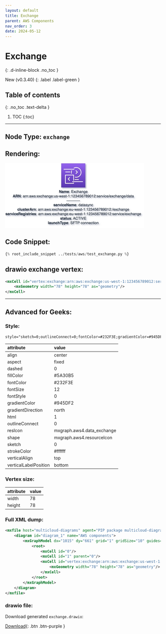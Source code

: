 ```yaml
---
layout: default
title: Exchange
parent: AWS Components
nav_order: 3
date: 2024-05-12
---
```


# Exchange
{: .d-inline-block .no_toc }

New (v0.3.40)
{: .label .label-green }

## Table of contents
{: .no_toc .text-delta }

1. TOC
{:toc}

---


## Node Type: ``exchange``

## Rendering:

![lambda](output/jpg/exchange.jpg)

## Code Snippet:

```python
{% root_include_snippet ../tests/aws/test_exchange.py %}
```

## drawio exchange vertex:

```xml
<mxCell id="vertex:exchange:arn:aws:exchange:us-west-1:123456789012:service/exchange/data" parent="1" vertex="1">
    <mxGeometry width="78" height="78" as="geometry"/>
</mxCell>
```
---

## Advanced for Geeks:

### Style:
```html
style="sketch=0;outlineConnect=0;fontColor=#232F3E;gradientColor=#945DF2;gradientDirection=north;fillColor=#5A30B5;strokeColor=#ffffff;dashed=0;verticalLabelPosition=bottom;verticalAlign=top;align=center;html=1;fontSize=12;fontStyle=0;aspect=fixed;shape=mxgraph.aws4.resourceIcon;resIcon=mxgraph.aws4.data_exchange;"
```

| attribute | value |
|:----------|:------|
|align| center |
|aspect| fixed |
|dashed| 0 |
|fillColor| #5A30B5 |
|fontColor| #232F3E |
|fontSize| 12 |
|fontStyle| 0 |
|gradientColor| #945DF2 |
|gradientDirection| north |
|html| 1 |
|outlineConnect| 0 |
|resIcon| mxgraph.aws4.data_exchange |
|shape| mxgraph.aws4.resourceIcon |
|sketch| 0 |
|strokeColor| #ffffff |
|verticalAlign| top |
|verticalLabelPosition| bottom |

### Vertex size:

| attribute | value |
|:---------|:-----------|
| width    | 78  |
| height   |78|

### Full XML dump:
```xml
<mxfile host="multicloud-diagrams" agent="PIP package multicloud-diagrams. Generate resources in draw.io compatible format for Cloud infrastructure. Copyrights @ Roman Tsypuk 2023. MIT license." type="MultiCloud">
    <diagram id="diagram_1" name="AWS components">
        <mxGraphModel dx="1015" dy="661" grid="1" gridSize="10" guides="1" tooltips="1" connect="1" arrows="1" fold="1" page="1" pageScale="1" pageWidth="850" pageHeight="1100" math="0" shadow="1">
            <root>
                <mxCell id="0"/>
                <mxCell id="1" parent="0"/>
                <mxCell id="vertex:exchange:arn:aws:exchange:us-west-1:123456789012:service/exchange/data" value="&lt;b&gt;Name&lt;/b&gt;: Exchange&lt;BR&gt;&lt;b&gt;ARN&lt;/b&gt;: arn:aws:exchange:us-west-1:123456789012:service/exchange/data&lt;BR&gt;-----------&lt;BR&gt;&lt;b&gt;serviceName&lt;/b&gt;: datasync&lt;BR&gt;&lt;b&gt;clusterArn&lt;/b&gt;: arn:aws:exchange:eu-west-1:123456789012:/exchange&lt;BR&gt;&lt;b&gt;serviceRegistries&lt;/b&gt;: arn:aws:exchange:eu-west-1:123456789012:service/exchange&lt;BR&gt;&lt;b&gt;status&lt;/b&gt;: ACTIVE&lt;BR&gt;&lt;b&gt;launchType&lt;/b&gt;: SFTP connection" style="sketch=0;outlineConnect=0;fontColor=#232F3E;gradientColor=#945DF2;gradientDirection=north;fillColor=#5A30B5;strokeColor=#ffffff;dashed=0;verticalLabelPosition=bottom;verticalAlign=top;align=center;html=1;fontSize=12;fontStyle=0;aspect=fixed;shape=mxgraph.aws4.resourceIcon;resIcon=mxgraph.aws4.data_exchange;" parent="1" vertex="1">
                    <mxGeometry width="78" height="78" as="geometry"/>
                </mxCell>
            </root>
        </mxGraphModel>
    </diagram>
</mxfile>
```

### drawio file:

Download generated ``exchange.drawio``:

[Download](output/drawio/exchange.drawio){: .btn .btn-purple }